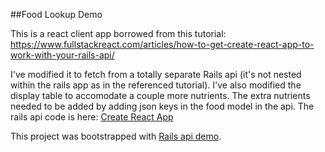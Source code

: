 ##Food Lookup Demo

This is a react client app borrowed from this tutorial: https://www.fullstackreact.com/articles/how-to-get-create-react-app-to-work-with-your-rails-api/

I've modified it to fetch from a totally separate Rails api (it's not nested within the rails app as in the referenced tutorial). I've also modified the display table to accomodate a couple more nutrients. The extra nutrients needed to be added by adding json keys in the food model in the api. The rails api code is here: [Create React App](https://github.com/facebookincubator/create-react-app)

This project was bootstrapped with [Rails api demo](https://github.com/jpalm/rails_api-endpoint_demo).

